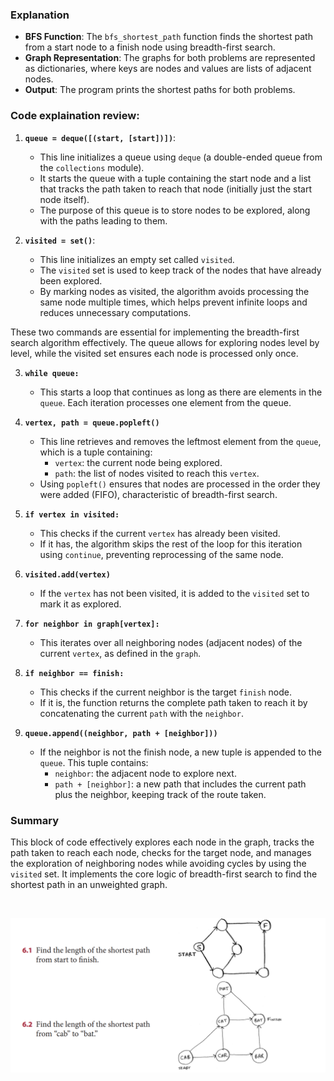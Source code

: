 ### Explanation

- **BFS Function**: The `bfs_shortest_path` function finds the shortest path from a start node to a finish node using breadth-first search.
- **Graph Representation**: The graphs for both problems are represented as dictionaries, where keys are nodes and values are lists of adjacent nodes.
- **Output**: The program prints the shortest paths for both problems.

### Code explaination review:

1. **`queue = deque([(start, [start])])`**:

   - This line initializes a queue using `deque` (a double-ended queue from the `collections` module).
   - It starts the queue with a tuple containing the start node and a list that tracks the path taken to reach that node (initially just the start node itself).
   - The purpose of this queue is to store nodes to be explored, along with the paths leading to them.

2. **`visited = set()`**:

   - This line initializes an empty set called `visited`.
   - The `visited` set is used to keep track of the nodes that have already been explored.
   - By marking nodes as visited, the algorithm avoids processing the same node multiple times, which helps prevent infinite loops and reduces unnecessary computations.

These two commands are essential for implementing the breadth-first search algorithm effectively. The queue allows for exploring nodes level by level, while the visited set ensures each node is processed only once.

3. **`while queue:`**

   - This starts a loop that continues as long as there are elements in the `queue`. Each iteration processes one element from the queue.

4. **`vertex, path = queue.popleft()`**

   - This line retrieves and removes the leftmost element from the `queue`, which is a tuple containing:
     - `vertex`: the current node being explored.
     - `path`: the list of nodes visited to reach this `vertex`.
   - Using `popleft()` ensures that nodes are processed in the order they were added (FIFO), characteristic of breadth-first search.

5. **`if vertex in visited:`**

   - This checks if the current `vertex` has already been visited.
   - If it has, the algorithm skips the rest of the loop for this iteration using `continue`, preventing reprocessing of the same node.

6. **`visited.add(vertex)`**

   - If the `vertex` has not been visited, it is added to the `visited` set to mark it as explored.

7. **`for neighbor in graph[vertex]:`**

   - This iterates over all neighboring nodes (adjacent nodes) of the current `vertex`, as defined in the `graph`.

8. **`if neighbor == finish:`**

   - This checks if the current neighbor is the target `finish` node.
   - If it is, the function returns the complete path taken to reach it by concatenating the current `path` with the `neighbor`.

9. **`queue.append((neighbor, path + [neighbor]))`**
   - If the neighbor is not the finish node, a new tuple is appended to the `queue`. This tuple contains:
     - `neighbor`: the adjacent node to explore next.
     - `path + [neighbor]`: a new path that includes the current path plus the neighbor, keeping track of the route taken.

### Summary

This block of code effectively explores each node in the graph, tracks the path taken to reach each node, checks for the target node, and manages the exploration of neighboring nodes while avoiding cycles by using the `visited` set. It implements the core logic of breadth-first search to find the shortest path in an unweighted graph.

<br>

![Breadth First Search](./../../../assets/bfs_search.png)
